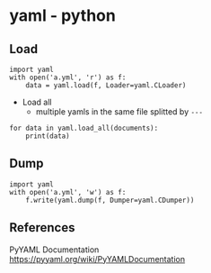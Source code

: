 # yaml - python

## Load

```python3
import yaml
with open('a.yml', 'r') as f:
	data = yaml.load(f, Loader=yaml.CLoader)
```

* Load all
	* multiple yamls in the same file splitted by `---`

```python3
for data in yaml.load_all(documents):
	print(data)
```

## Dump

```python3
import yaml
with open('a.yml', 'w') as f:
	f.write(yaml.dump(f, Dumper=yaml.CDumper))
```

## References

PyYAML Documentation</br>
<https://pyyaml.org/wiki/PyYAMLDocumentation>
